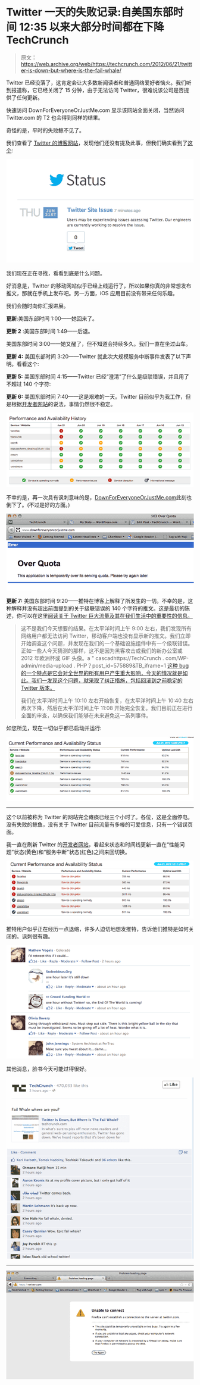 # Twitter 一天的失败记录:自美国东部时间 12:35 以来大部分时间都在下降 TechCrunch

> 原文：<https://web.archive.org/web/https://techcrunch.com/2012/06/21/twitter-is-down-but-where-is-the-fail-whale/>

Twitter 已经没落了，这肯定会让大多数新闻读者和普通网络爱好者恼火。我们听到报道称，它已经关闭了 15 分钟，由于无法访问 Twitter，很难说该公司是否提供了任何更新。

快速访问 DownForEveryoneOrJustMe.com 显示该网站全面关闭，当然访问 Twitter.com 的 T2 也会得到同样的结果。

奇怪的是，平时的失败鲸不见了。

我们查看了 [Twitter 的博客网站](blog.twitter.com)，发现他们还没有提及此事，但我们确实看到了[这个](https://web.archive.org/web/20230208234259/http://status.twitter.com/post/25581031732/twitter-site-issue):

[![](img/9353b29b95e8365b103353115cf20702.png "Screen shot 2012-06-21 at 1.06.52 PM")](https://web.archive.org/web/20230208234259/https://techcrunch.com/wp-content/uploads/2012/06/screen-shot-2012-06-21-at-1-06-52-pm.png)

我们现在正在寻找，看看到底是什么问题。

好消息是，Twitter 的移动网站似乎已经上线运行了，所以如果你真的非常想发布推文，那就在手机上发布吧。另一方面，iOS 应用目前没有带来任何乐趣。

我们会随时向你汇报进展。

**更新**:美国东部时间 1:00——她回来了。

**更新 2** :美国东部时间 1:49——后退。

美国东部时间 3:00——她又醒了，但不知道会持续多久。我们一直在坐过山车。

**更新 4:** 美国东部时间 3:20——Twitter 就此次大规模服务中断事件发表了以下声明。看看这个:

**更新 5:** 美国东部时间 4:15——Twitter 已经“澄清”了什么是级联错误，并且用了不超过 140 个字符:

**更新 6:** 美国东部时间 7:40——这是艰难的一天。Twitter 目前似乎为我工作，但是根据[开发者网站](https://web.archive.org/web/20230208234259/https://dev.twitter.com/status)的说法，事情仍然很不稳定。

[![](img/014c881d01dcba6c1374530b17fdabd1.png "Screen shot 2012-06-21 at 8.04.29 PM")](https://web.archive.org/web/20230208234259/https://techcrunch.com/wp-content/uploads/2012/06/screen-shot-2012-06-21-at-8-04-29-pm.png)

不幸的是，再一次具有讽刺意味的是，[DownForEveryoneOrJustMe.com](https://web.archive.org/web/20230208234259/http://www.downforeveryoneorjustme.com/)此刻也倒下了。(不过是好的方面。)

[![](img/b65454351f6fa1c3042b22ccd6327de0.png "Screen shot 2012-06-21 at 8.05.53 PM")](https://web.archive.org/web/20230208234259/https://techcrunch.com/wp-content/uploads/2012/06/screen-shot-2012-06-21-at-8-05-53-pm.png)

**更新 7:** 美国东部时间 9:20——推特在博客上解释了所发生的一切。不幸的是，这种解释并没有超出前面提到的关于级联错误的 140 个字符的推文。这是最初的陈述，你可以在这里[阅读关于 Twitter 巨大流量及其在我们生活中的重要性的信息。](https://web.archive.org/web/20230208234259/http://blog.twitter.com/2012/06/todays-turbulence-explained.html)

> 这不是我们今天想要的结果。在太平洋时间上午 9:00 左右，我们发现所有网络用户都无法访问 Twitter，移动客户端也没有显示新的推文。我们立即开始调查这个问题，并发现在我们的一个基础设施组件中有一个级联错误。正如一些人今天猜测的那样，这不是因为黑客攻击或我们的新办公室或 2012 年欧洲杯或 GIF 头像。a " cascadhttps://TechCrunch . com/WP-admin/media-upload . PHP？post_id=575889&TB_iframe=1 [这种 bug 的一个特点是它会对全世界的所有用户产生重大影响，今天的情况就是如此。我们一发现这个问题，就采取了纠正措施，包括回滚到之前稳定的 Twitter 版本。](https://web.archive.org/web/20230208234259/https://techcrunch.com/wp-content/uploads/2012/06/screen-shot-2012-06-21-at-9-48-26-pm.png)
> 
> 我们在太平洋时间上午 10:10 左右开始恢复，在太平洋时间上午 10:40 左右再次下降，然后在太平洋时间上午 11:08 开始完全恢复。我们目前正在进行全面的审查，以确保我们能够在未来避免这一系列事件。

如您所见，现在一切似乎都已启动并运行:

[![](img/399d01263f611713133773786c447c06.png "Screen shot 2012-06-21 at 9.48.26 PM")](https://web.archive.org/web/20230208234259/https://techcrunch.com/wp-content/uploads/2012/06/screen-shot-2012-06-21-at-9-48-26-pm.png)

* * *

这个以前被称为 Twitter 的网站完全瘫痪已经三个小时了。各位，这是全面停电。没有失败的鲸鱼，没有关于 Twitter 目前流量有多棒的可爱信息，只有一个错误页面。

我一直在刷新 Twitter 的[开发者网站](https://web.archive.org/web/20230208234259/https://dev.twitter.com/status)，看起来状态和时间线更新一直在“性能问题”状态(黄色)和“服务中断”状态(红色)之间来回切换。

[![](img/e8e524e00264eb22fd3bad9e32e8575f.png "Screen shot 2012-06-21 at 3.38.31 PM")](https://web.archive.org/web/20230208234259/https://techcrunch.com/wp-content/uploads/2012/06/screen-shot-2012-06-21-at-3-38-31-pm.png)

推特用户似乎正在经历一点退缩，许多人迫切地想发推特，告诉他们推特是如何关闭的。讽刺很有趣。

[![](img/e12115b11afbf00b7c7696b869da3338.png "Screen shot 2012-06-21 at 3.44.05 PM")](https://web.archive.org/web/20230208234259/https://techcrunch.com/wp-content/uploads/2012/06/screen-shot-2012-06-21-at-3-44-05-pm.png)

其他消息，脸书今天可能过得很好。

[![](img/99b22af146be47aa4c691b58e6f72f46.png "Screen shot 2012-06-21 at 3.59.26 PM")](https://web.archive.org/web/20230208234259/https://techcrunch.com/wp-content/uploads/2012/06/screen-shot-2012-06-21-at-3-59-26-pm.png)

* * *

[![](img/daaaec4f5533e68c2802d618575f6570.png "Screen shot 2012-06-21 at 12.54.19 PM")](https://web.archive.org/web/20230208234259/https://techcrunch.com/wp-content/uploads/2012/06/screen-shot-2012-06-21-at-12-54-19-pm.png)